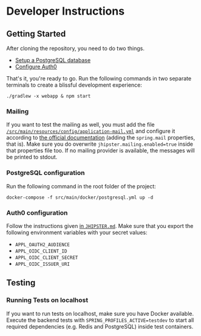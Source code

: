 # Developer Instructions

## Getting Started

After cloning the repository, you need to do two things.

- [Setup a PostgreSQL database](#postgresql-configuration)
- [Configure Auth0](#auth0-configuration)

That's it, you're ready to go. Run the following commands in two separate terminals to create a blissful development
experience:

```shell
./gradlew -x webapp & npm start
```

### Mailing

If you want to test the mailing as well, you must add the
file [`/src/main/resources/config/application-mail.yml`](./src/main/resources/config/application-mail.yml) and configure
it according to [the official documentation](https://www.jhipster.tech/tips/011_tip_configuring_email_in_jhipster.html)
(adding the `spring.mail` properties, that is). Make sure you do overwrite `jhipster.mailing.enabled=true` inside that
properties file too. If no mailing provider is available, the messages will be printed to stdout.

### PostgreSQL configuration

Run the following command in the root folder of the project:

```shell
docker-compose -f src/main/docker/postgresql.yml up -d
```

### Auth0 configuration

Follow the instructions given [in `JHIPSTER.md`](https://github.com/bbortt/event-planner/blob/main/JHIPSTER.md#auth0).
Make sure that you export the following environment variables with your secret values:

- `APPL_OAUTH2_AUDIENCE`
- `APPL_OIDC_CLIENT_ID`
- `APPL_OIDC_CLIENT_SECRET`
- `APPL_OIDC_ISSUER_URI`

## Testing

### Running Tests on localhost

If you want to run tests on localhost, make sure you have Docker available. Execute the backend tests
with `SPRING_PROFILES_ACTIVE=testdev` to start all required dependencies (e.g. Redis and PostgreSQL) inside test
containers.
